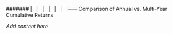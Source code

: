 ####### |   |   |   |   |   |   ├── Comparison of Annual vs. Multi-Year Cumulative Returns

*Add content here*